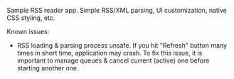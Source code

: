 Sample RSS reader app. Simple RSS/XML parsing, UI customization, native CSS styling, etc.

Known issues:
- RSS loading & parsing process unsafe. If you hit "Refresh" button many times in short time, application may crash. To fix this issue, it is important to manage queues & cancel current (active) one before starting another one.
